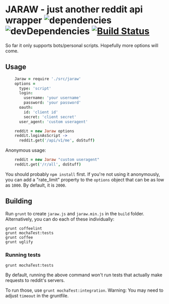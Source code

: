 # JARAW - just another reddit api wrapper ![dependencies](https://img.shields.io/david/Thimoteus/jaraw.svg) ![devDependencies](https://img.shields.io/david/dev/Thimoteus/jaraw.svg) [![Build Status](https://travis-ci.org/Thimoteus/jaraw.svg?branch=master)](https://travis-ci.org/Thimoteus/jaraw)

So far it only supports bots/personal scripts. Hopefully more options will come.

## Usage

```coffee
    Jaraw = require './src/jaraw'
    options =
      type: 'script'
      login:
        username: 'your username'
        password: 'your password'
      oauth:
        id: 'client id'
        secret: 'client secret'
      user_agent: 'custom useragent'

    reddit = new Jaraw options
    reddit.loginAsScript ->
      reddit.get('/api/v1/me', doStuff)
```

Anonymous usage:

```coffee
    reddit = new Jaraw "custom useragent"
    reddit.get('/r/all', doStuff)
```

You should probably `npm install` first. If you're not using it anonymously, you can add a "rate_limit" property to the `options` object that can be as low as `1000`. By default, it is `2000`.

## Building

Run `grunt` to create `jaraw.js` and `jaraw.min.js` in the `build` folder. Alternatively, you can do each of these individually:

    grunt coffeelint
    grunt mochaTest:tests
    grunt coffee
    grunt uglify

### Running tests

`grunt mochaTest:tests`

By default, running the above command won't run tests that actually make requests to reddit's servers.

To run those, use `grunt mochaTest:integration`. Warning: You may need to adjust `timeout` in the gruntfile.

